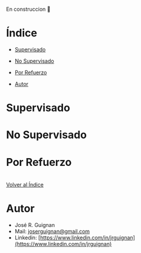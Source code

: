 En construccion 🚧

# Índice

* [Supervisado](#Supervisado) 
* [No Supervisado](#No-Supervisado)
* [Por Refuerzo](#Por-Refuerzo)

* [Autor](#Autor)


# Supervisado

# No Supervisado

# Por Refuerzo

<br>[Volver al Índice](#Índice)

# Autor

- José R. Guignan
- Mail: joserguignan@gmail.com
- Linkedin: [https://www.linkedin.com/in/jrguignan](https://www.linkedin.com/in/jrguignan)
